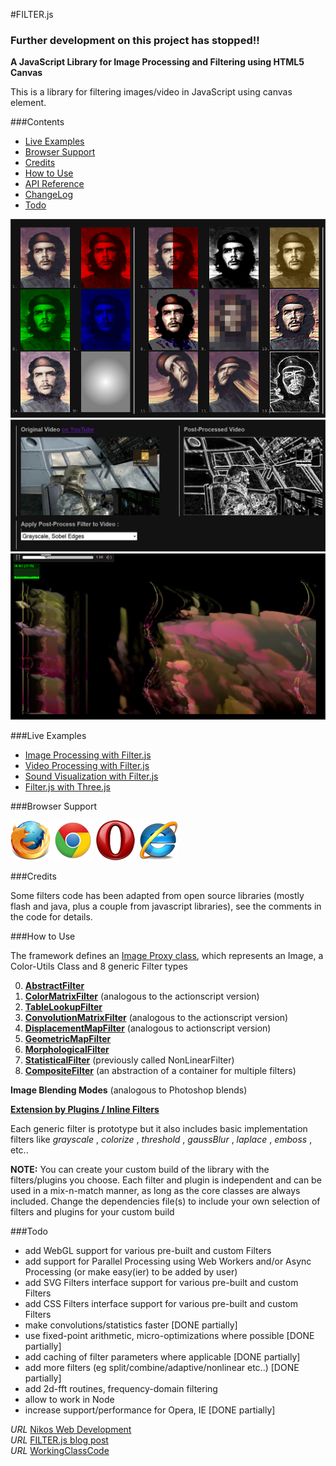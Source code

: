 #FILTER.js 

### Further development on this project has stopped!!


__A JavaScript Library for Image Processing and Filtering using HTML5 Canvas__

This is a library for filtering images/video in JavaScript using canvas element.  

###Contents

* [Live Examples](#live-examples)
* [Browser Support](#browser-support)
* [Credits](#credits)
* [How to Use](#how-to-use)
* [API Reference](/api-reference.md)
* [ChangeLog](/changelog.md)
* [Todo](#todo)


[![Filter.js](/screenshots/filters-image-process.png)](http://foo123.github.com/examples/filter/)
[![Filter.js](/screenshots/filters-video-process.png)](http://foo123.github.com/examples/filter-video/)
[![Filter.js](/screenshots/filter-sound-vis.png)](http://foo123.github.com/examples/filter-sound/)



###Live Examples
* [Image Processing with Filter.js](http://foo123.github.com/examples/filter/)
* [Video Processing with Filter.js](http://foo123.github.com/examples/filter-video/)
* [Sound Visualization with Filter.js](http://foo123.github.com/examples/filter-sound/)
* [Filter.js with Three.js](http://foo123.github.com/examples/filter-three/)


###Browser Support

![firefox](/screenshots/firefox.png) ![chrome](/screenshots/chrome.png) ![opera](/screenshots/opera.png) ![ie](/screenshots/ie.png)


###Credits

Some filters code has been adapted from open source libraries (mostly flash and java, plus a couple from javascript libraries), see the comments in the code
for details.


###How to Use

The framework defines an [Image Proxy class](/api-reference.md#image-class), which represents an Image, a Color-Utils Class and 8 generic Filter types

0. [__AbstractFilter__](/api-reference.md#generic-abstract-filter)
1. [__ColorMatrixFilter__](/api-reference.md#color-matrix-filter) (analogous to the actionscript version)
2. [__TableLookupFilter__](/api-reference.md#table-lookup-filter) 
3. [__ConvolutionMatrixFilter__](/api-reference.md#convolution-matrix-filter) (analogous to the actionscript version)
4. [__DisplacementMapFilter__](/api-reference.md#displacement-map-filter) (analogous to actionscript version)
5. [__GeometricMapFilter__](/api-reference.md#geometric-map-filter)
6. [__MorphologicalFilter__](/api-reference.md#morphological-filter)
7. [__StatisticalFilter__](/api-reference.md#statistical-filter)  (previously called NonLinearFilter)
8. [__CompositeFilter__](/api-reference.md#composite-filter) (an abstraction of a container for multiple filters)

__Image Blending Modes__ (analogous to Photoshop blends)

[__Extension by Plugins / Inline Filters__](/api-reference.md#plugins-and-inline-filters) 

Each generic filter is prototype but it also includes basic implementation filters like  _grayscale_ , _colorize_ , _threshold_ , _gaussBlur_ , _laplace_ , _emboss_ , etc..  

__NOTE:__  You can create your custom build of the library with the filters/plugins you choose. 
Each filter and plugin is independent and can be used in a mix-n-match manner, as long as the core classes are always included. 
Change the dependencies file(s) to include your own selection of filters and plugins for your custom build


###Todo
* add WebGL support for various pre-built and custom Filters
* add support for Parallel Processing using Web Workers and/or Async Processing (or make easy(ier) to be added by user)
* add SVG Filters interface support for various pre-built and custom Filters
* add CSS Filters interface support for various pre-built and custom Filters
* make convolutions/statistics faster [DONE partially]
* use fixed-point arithmetic, micro-optimizations where possible [DONE partially]
* add caching of filter parameters where applicable [DONE partially]
* add more filters (eg split/combine/adaptive/nonlinear etc..) [DONE partially]
* add 2d-fft routines, frequency-domain filtering
* allow to work in Node
* increase support/performance for Opera, IE  [DONE partially]


*URL* [Nikos Web Development](http://nikos-web-development.netai.net/ "Nikos Web Development")  
*URL* [FILTER.js blog post](http://nikos-web-development.netai.net/blog/image-processing-in-javascript-and-html5-canvas/ "FILTER.js blog post")  
*URL* [WorkingClassCode](http://workingclasscode.uphero.com/ "Working Class Code")  
